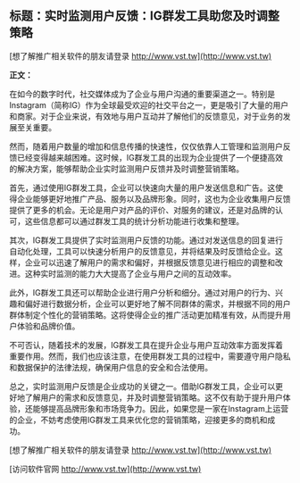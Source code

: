 ## **标题：实时监测用户反馈：IG群发工具助您及时调整策略**

[想了解推广相关软件的朋友请登录 http://www.vst.tw](http://www.vst.tw)

**正文：**

在如今的数字时代，社交媒体成为了企业与用户沟通的重要渠道之一。特别是Instagram（简称IG）作为全球最受欢迎的社交平台之一，更是吸引了大量的用户和商家。对于企业来说，有效地与用户互动并了解他们的反馈意见，对于业务的发展至关重要。

然而，随着用户数量的增加和信息传播的快速性，仅仅依靠人工管理和监测用户反馈已经变得越来越困难。这时候，IG群发工具的出现为企业提供了一个便捷高效的解决方案，能够帮助企业实时监测用户反馈并及时调整营销策略。

首先，通过使用IG群发工具，企业可以快速向大量的用户发送信息和广告。这使得企业能够更好地推广产品、服务以及品牌形象。同时，这也为企业收集用户反馈提供了更多的机会。无论是用户对产品的评价、对服务的建议，还是对品牌的认可，这些信息都可以通过群发工具的统计分析功能进行收集和整理。

其次，IG群发工具提供了实时监测用户反馈的功能。通过对发送信息的回复进行自动化处理，工具可以快速分析用户的反馈意见，并将结果及时反馈给企业。这样，企业可以迅速了解用户的需求和偏好，并根据反馈意见进行相应的调整和改进。这种实时监测的能力大大提高了企业与用户之间的互动效率。

此外，IG群发工具还可以帮助企业进行用户分析和细分。通过对用户的行为、兴趣和偏好进行数据分析，企业可以更好地了解不同群体的需求，并根据不同的用户群体制定个性化的营销策略。这将使得企业的推广活动更加精准有效，从而提升用户体验和品牌价值。

不可否认，随着技术的发展，IG群发工具在提升企业与用户互动效率方面发挥着重要作用。然而，我们也应该注意，在使用群发工具的过程中，需要遵守用户隐私和数据保护的法律法规，确保用户信息的安全和合法使用。

总之，实时监测用户反馈是企业成功的关键之一。借助IG群发工具，企业可以更好地了解用户的需求和反馈意见，并及时调整营销策略。这不仅有助于提升用户体验，还能够提高品牌形象和市场竞争力。因此，如果您是一家在Instagram上运营的企业，不妨考虑使用IG群发工具来优化您的营销策略，迎接更多的商机和成功。

[想了解推广相关软件的朋友请登录 http://www.vst.tw](http://www.vst.tw)


[访问软件官网 http://www.vst.tw](http://www.vst.tw)

